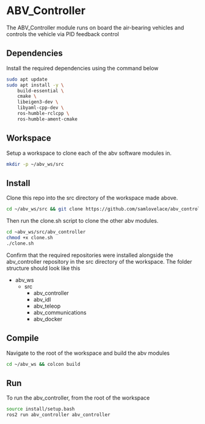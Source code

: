 # ABV_Controller

The ABV_Controller module runs on board the air-bearing vehicles and controls the vehicle via PID feedback control

## Dependencies

Install the required dependencies using the command below

```bash
sudo apt update
sudo apt install -y \
    build-essential \
    cmake \
    libeigen3-dev \
    libyaml-cpp-dev \
    ros-humble-rclcpp \
    ros-humble-ament-cmake
```

## Workspace

Setup a workspace to clone each of the abv software modules in.

```bash
mkdir -p ~/abv_ws/src
```

## Install

Clone this repo into the src directory of the workspace made above.

```bash
cd ~/abv_ws/src && git clone https://github.com/samlovelace/abv_controller.git
```

Then run the clone.sh script to clone the other abv modules.

```bash
cd ~abv_ws/src/abv_controller
chmod +x clone.sh
./clone.sh
```

Confirm that the required repositories were installed alongside the abv_controller repository in the src directory of the workspace. The folder structure should look like this

- abv_ws
  - src
    - abv_controller
    - abv_idl
    - abv_teleop
    - abv_communications
    - abv_docker

## Compile

Navigate to the root of the workspace and build the abv modules

```bash
cd ~/abv_ws && colcon build
```

## Run

To run the abv_controller, from the root of the workspace

```bash
source install/setup.bash
ros2 run abv_controller abv_controller
```
